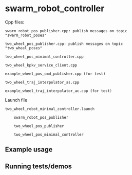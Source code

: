 # swarm_robot_controller

Cpp files:

    swarm_robot_pos_publisher.cpp: publish messages on topic "swarm_robot_poses"

    two_wheel_pos_publisher.cpp: publish messages on topic "two_wheel_poses"

    two_wheel_pos_minimal_controller.cpp

    two_wheel_kpkv_service_client.cpp

    example_wheel_pos_cmd_publisher.cpp (for test)

    two_wheel_traj_interpolator_as.cpp

    example_wheel_traj_interpolator_ac.cpp (for test)

Launch file

    two_wheel_robot_minimal_controller.launch

        swarm_robot_pos_publisher

        two_wheel_pos_publisher

        two_wheel_pos_minimal_controller


## Example usage

## Running tests/demos
    
